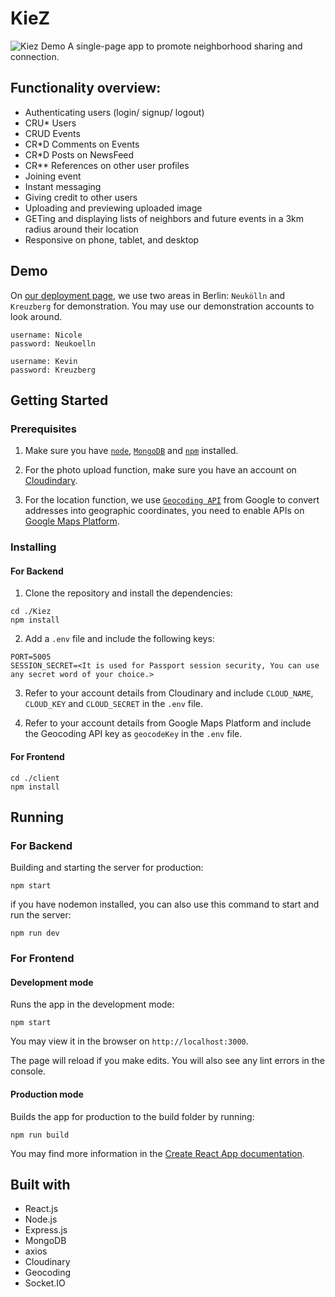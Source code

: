 # KieZ

![Kiez Demo](/kiez_demo.gif)
A single-page app to promote neighborhood sharing and connection.

## Functionality overview:

- Authenticating users (login/ signup/ logout)
- CRU\* Users
- CRUD Events
- CR\*D Comments on Events
- CR\*D Posts on NewsFeed
- CR\*\* References on other user profiles
- Joining event
- Instant messaging
- Giving credit to other users
- Uploading and previewing uploaded image
- GETing and displaying lists of neighbors and future events in a 3km radius around their location
- Responsive on phone, tablet, and desktop

## Demo

On [our deployment page](https://kiez.herokuapp.com/), we use two areas in Berlin: `Neukölln` and `Kreuzberg` for demonstration. You may use our demonstration accounts to look around.

```
username: Nicole
password: Neukoelln
```

```
username: Kevin
password: Kreuzberg
```

## Getting Started

### Prerequisites

1. Make sure you have [`node`](https://nodejs.org/), [`MongoDB`](https://www.mongodb.com/) and [`npm`](https://www.npmjs.com/get-npm) installed.

2. For the photo upload function, make sure you have an account on [Cloudindary](https://cloudinary.com/).

3. For the location function, we use [`Geocoding API`](https://developers.google.com/maps/documentation/geocoding/start) from Google to convert addresses into geographic coordinates, you need to enable APIs on [Google Maps Platform](https://cloud.google.com/maps-platform/).

### Installing

#### For Backend

1. Clone the repository and install the dependencies:

```
cd ./Kiez
npm install
```

2. Add a `.env` file and include the following keys:

```
PORT=5005
SESSION_SECRET=<It is used for Passport session security, You can use any secret word of your choice.>
```

3. Refer to your account details from Cloudinary and include `CLOUD_NAME`, `CLOUD_KEY` and `CLOUD_SECRET` in the `.env` file.

4. Refer to your account details from Google Maps Platform and include the Geocoding API key as `geocodeKey` in the `.env` file.

#### For Frontend

```
cd ./client
npm install
```

## Running

### For Backend

Building and starting the server for production:

```
npm start
```

if you have nodemon installed, you can also use this command to start and run the server:

```
npm run dev
```

### For Frontend

#### Development mode

Runs the app in the development mode:

```
npm start
```

You may view it in the browser on `http://localhost:3000`.

The page will reload if you make edits. You will also see any lint errors in the console.

#### Production mode

Builds the app for production to the build folder by running:

```
npm run build
```

You may find more information in the [Create React App documentation](https://create-react-app.dev/docs/getting-started/).

## Built with

- React.js
- Node.js
- Express.js
- MongoDB
- axios
- Cloudinary
- Geocoding
- Socket.IO
